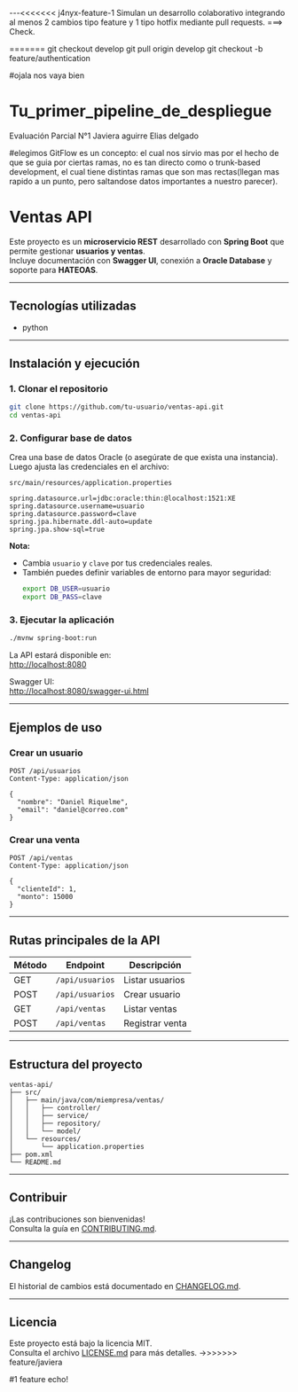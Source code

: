 ---<<<<<<< j4nyx-feature-1
Simulan un desarrollo colaborativo integrando al menos 2 cambios tipo feature y 1 tipo hotfix mediante pull requests. ===> Check.

=======
git checkout develop
git pull origin develop
git checkout -b feature/authentication

#ojala nos vaya bien 
# Tu_primer_pipeline_de_despliegue
Evaluación Parcial N°1 Javiera aguirre Elias delgado

#elegimos GitFlow es un concepto:
el cual nos sirvio mas por el hecho de que se guia por ciertas ramas, no es tan directo como o trunk-based development, el cual tiene distintas ramas que son mas rectas(llegan mas rapido a un punto, pero saltandose datos importantes a nuestro parecer).



#  Ventas API

Este proyecto es un **microservicio REST** desarrollado con **Spring Boot** que permite gestionar **usuarios y ventas**.  
Incluye documentación con **Swagger UI**, conexión a **Oracle Database** y soporte para **HATEOAS**.

---

## Tecnologías utilizadas

- python

---

## Instalación y ejecución

### 1. Clonar el repositorio
```bash
git clone https://github.com/tu-usuario/ventas-api.git
cd ventas-api
```

### 2. Configurar base de datos

Crea una base de datos Oracle (o asegúrate de que exista una instancia).  
Luego ajusta las credenciales en el archivo:

`src/main/resources/application.properties`

```properties
spring.datasource.url=jdbc:oracle:thin:@localhost:1521:XE
spring.datasource.username=usuario
spring.datasource.password=clave
spring.jpa.hibernate.ddl-auto=update
spring.jpa.show-sql=true
```

**Nota:**  
- Cambia `usuario` y `clave` por tus credenciales reales.  
- También puedes definir variables de entorno para mayor seguridad:
  ```bash
  export DB_USER=usuario
  export DB_PASS=clave
  ```

### 3. Ejecutar la aplicación
```bash
./mvnw spring-boot:run
```

La API estará disponible en:  
 [http://localhost:8080](http://localhost:8080)

Swagger UI:  
 [http://localhost:8080/swagger-ui.html](http://localhost:8080/swagger-ui.html)

---

##  Ejemplos de uso

### Crear un usuario
```http
POST /api/usuarios
Content-Type: application/json

{
  "nombre": "Daniel Riquelme",
  "email": "daniel@correo.com"
}
```

### Crear una venta
```http
POST /api/ventas
Content-Type: application/json

{
  "clienteId": 1,
  "monto": 15000
}
```

---

##  Rutas principales de la API

| Método | Endpoint        | Descripción                  |
|--------|-----------------|------------------------------|
| GET    | `/api/usuarios` | Listar usuarios              |
| POST   | `/api/usuarios` | Crear usuario                |
| GET    | `/api/ventas`   | Listar ventas                |
| POST   | `/api/ventas`   | Registrar venta              |

---

## Estructura del proyecto
```
ventas-api/
├── src/
│   ├── main/java/com/miempresa/ventas/
│   │   ├── controller/
│   │   ├── service/
│   │   ├── repository/
│   │   └── model/
│   └── resources/
│       └── application.properties
├── pom.xml
└── README.md
```

---

## Contribuir
¡Las contribuciones son bienvenidas!  
Consulta la guía en [CONTRIBUTING.md](CONTRIBUTING.md).

---

##  Changelog
El historial de cambios está documentado en [CHANGELOG.md](CHANGELOG.md).

---

##  Licencia
Este proyecto está bajo la licencia MIT.  
Consulta el archivo [LICENSE.md](LICENSE.md) para más detalles.
->>>>>>> feature/javiera

#1 feature echo!

